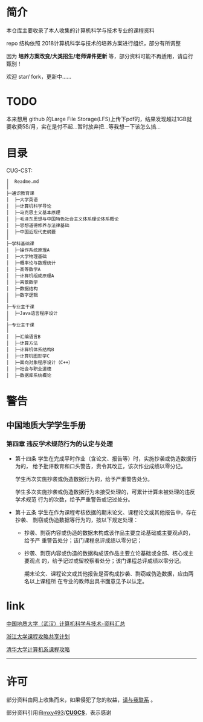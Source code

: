 # 简介

本仓库主要收录了本人收集的计算机科学与技术专业的课程资料

repo 结构依照 2018计算机科学与技术的培养方案进行组织，部分有所调整

因为 **培养方案改变/大类招生/老师课件更新** 等，部分资料可能不再适用，请自行甄别！

欢迎 star/ fork，更新中......



# TODO

本来想用 github 的Large File Storage(LFS)上传下pdf的，结果发现超过1GB就要收费5$/月，实在是付不起...暂时放弃把...等我想一下该怎么搞...



# 目录

CUG-CST:

```
│  Readme.md
│ 
├─通识教育课
│  ├─大学英语
│  ├─计算机科学导论
│  ├─马克思主义基本原理
│  ├─毛泽东思想与中国特色社会主义体系理论体系概论
│  ├─思想道德修养与法律基础
│  ├─中国近现代史纲要
│ 
├─学科基础课
│  ├─操作系统原理A
│  ├─大学物理基础
│  ├─概率论与数理统计
│  ├─高等数学A
│  ├─计算机组成原理A
│  ├─离散数学
│  ├─数据结构
│  ├─数字逻辑
│ 
├─专业主干课
│  ├─Java语言程序设计
│ 
├─专业主干课
│ 
│  ├─汇编语言B
│  ├─计算方法
│  ├─计算机体系结构B
│  ├─计算机图形学C
│  ├─面向对象程序设计（C++）
│  ├─社会与职业道德
│  ├─数据库系统概论
```



# 警告

## 中国地质大学学生手册

### 第四章 违反学术规范行为的认定与处理

* 第十四条 学生在完成平时作业（含论文、报告等）时，实施抄袭或伪造数据行为的，
  给予批评教育和口头警告，责令其改正，该次作业成绩以零分记。

  学生再次实施抄袭或伪造数据行为的，给予严重警告处分。

  学生多次实施抄袭或伪造数据行为未接受处理的，可累计计算未被处理的违反学术规范
  行为的次数，给予严重警告或记过处分。

* 第十五条 学生在作为课程考核依据的期末论文、课程论文或其他报告中，存在抄袭、
  剽窃或伪造数据等行为的，按以下规定处理：

  * 抄袭、剽窃内容或伪造的数据未构成该作品主要立论基础或主要观点的，给予严
    重警告处分；该门课程总评成绩以零分记；

  * 抄袭、剽窃内容或伪造的数据构成该作品主要立论基础或全部、核心或主要观点
    的，给予记过或留校察看处分；该门课程总评成绩以零分记。

    期末论文、课程论文或其他报告是否构成抄袭、剽窃或伪造数据，应由两名以上课程所
    在专业的教师出具书面意见予以认定。

# link

[中国地质大学（武汉）计算机科学与技术-资料汇总](https://github.com/mxy493/CUGCS)

[浙江大学课程攻略共享计划](https://github.com/QSCTech/zju-icicles)

[清华大学计算机系课程攻略](https://github.com/PKUanonym/REKCARC-TSC-UHT)

---

# 许可

部分资料由网上收集而来，如果侵犯了您的权益，[请与我联系](mailto:w@wewing.xyz) 。

部分资料引用自[mxy493](https://github.com/mxy493)/**[CUGCS](https://github.com/mxy493/CUGCS)**，表示感谢

